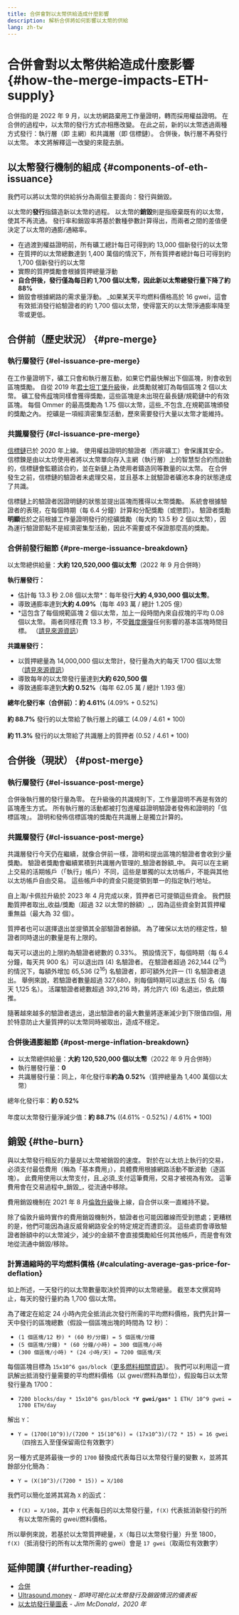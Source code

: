 ```yaml
---
title: 合併會對以太幣供給造成什麼影響
description: 解析合併將如何影響以太幣的供給
lang: zh-tw
---
```


# 合併會對以太幣供給造成什麼影響 {#how-the-merge-impacts-ETH-supply}

合併指的是 2022 年 9 月，以太坊網路棄用工作量證明，轉而採用權益證明。 在合併的過程中，以太幣的發行方式亦相應改變。 在此之前，新的以太幣透過兩種方式發行：執行層（即 主網）和共識層（即 信標鏈）。 合併後，執行層不再發行以太幣。 本文將解釋這一改變的來龍去脈。

## 以太幣發行機制的組成 {#components-of-eth-issuance}

我們可以將以太幣的供給拆分為兩個主要面向：發行與銷毀。

以太幣的**發行**指鑄造新以太幣的過程。 以太幣的**銷毀**則是指廢棄既有的以太幣，使其不再流通。 發行率和銷毀率將基於數種參數計算得出，而兩者之間的差值便決定了以太幣的通膨/通縮率。

<Card
emoji=":chart_decreasing:"
title="以太幣發行量總覽">

- 在過渡到權益證明前，所有礦工總計每日可得到約 13,000 個新發行的以太幣
- 在質押的以太幣總數達到 1,400 萬個的情況下，所有質押者總計每日可得到約 1,700 個新發行的以太幣
- 實際的質押獎勵會根據質押總量浮動
- **自合併後，發行僅為每日約 1,700 個以太幣，因此新以太幣總發行量下降了約 88%**
- 銷毀會根據網路的需求量浮動。 _如果某天平均燃料價格高於 16 gwei，這會有效抵消發行給驗證者的約 1,700 個以太幣，使得當天的以太幣淨通膨率降至零或更低。

</Card>

## 合併前（歷史狀況） {#pre-merge}

### 執行層發行 {#el-issuance-pre-merge}

在工作量證明下，礦工只會和執行層互動，如果它們最快解出下個區塊，則會收到區塊獎勵。 自從 2019 年[君士坦丁堡升級](/history/#constantinople)後，此獎勵就被訂為每個區塊 2 個以太幣。 礦工發佈[叔](/glossary/#ommer)塊同樣會獲得獎勵，這些區塊是未出現在最長鏈/規範鏈中的有效區塊。 每個 Ommer 的最高獎勵為 1.75 個以太幣，這些_不包含_在規範區塊頒發的獎勵之內。 挖礦是一項經濟密集型活動，歷來需要發行大量以太幣才能維持。

### 共識層發行 {#cl-issuance-pre-merge}

[信標鏈](/history/#beacon-chain-genesis)已於 2020 年上線。 使用權益證明的驗證者（而非礦工）會保護其安全。 信標鍊是由以太坊使用者將以太幣單向存入主網（執行層）上的智慧型合約而啟動的，信標鏈會監聽該合約，並在新鏈上為使用者鑄造同等數量的以太幣。 在合併發生之前，信標鏈的驗證者未處理交易，並且基本上就驗證者礦池本身的狀態達成了共識。

信標鏈上的驗證者因證明鏈的狀態並提出區塊而獲得以太幣獎勵。 系統會根據驗證者的表現，在每個時期（每 6.4 分鐘）計算和分配獎勵（或懲罰）。 驗證者獎勵**明顯**低於之前根據工作量證明發行的挖礦獎勵（每大約 13.5 秒 2 個以太幣），因為運行驗證節點不是經濟密集型活動，因此不需要或不保證那麼高的獎勵。

### 合併前發行細節 {#pre-merge-issuance-breakdown}

以太幣總供給量：**大約 120,520,000 個以太幣**（2022 年 9 月合併時）

**執行層發行：**

- 估計每 13.3 秒 2.08 個以太幣\*：每年發行**大約 4,930,000 個以太幣**。
- 導致通膨率達到**大約 4.09%**（每年 493 萬 / 總計 1.205 億）
- \*這包含了每個規範區塊 2 個以太幣，加上一段時間內來自叔塊的平均 0.08 個以太幣。 兩者同樣花費 13.3 秒，不受[難度爆彈](/glossary/#difficulty-bomb)任何影響的基本區塊時間目標。 （[請見來源資訊](https://bitinfocharts.com/ethereum/)）

**共識層發行：**

- 以質押總量為 14,000,000 個以太幣計，發行量為大約每天 1700 個以太幣（[請見來源資訊](https://ultrasound.money/)）
- 導致每年的以太幣發行量達到**大約 620,500 個**
- 導致通膨率達到**大約 0.52%**（每年 62.05 萬 / 總計 1.193 億）

<Alert variant="update">
<AlertContent>
<AlertDescription>
<strong>總年化發行率（合併前）：約 4.61%</strong> (4.09% + 0.52%)<br/><br/>
<strong>約 88.7%</strong> 發行的以太幣給了執行層上的礦工 (4.09 / 4.61 * 100)<br/><br/>
<strong>約 11.3%</strong> 發行的以太幣給了共識層上的質押者 (0.52 / 4.61 * 100)
</AlertDescription>
</AlertContent>
</Alert>

## 合併後（現狀） {#post-merge}

### 執行層發行 {#el-issuance-post-merge}

合併後執行層的發行量為零。 在升級後的共識規則下，工作量證明不再是有效的區塊產生方式。 所有執行層的活動都被打包進權益證明驗證者發佈和證明的「信標區塊」。 證明和發佈信標區塊的獎勵在共識層上是獨立計算的。

### 共識層發行 {#cl-issuance-post-merge}

共識層發行今天仍在繼續，就像合併前一樣，證明和提出區塊的驗證者會收到少量獎勵。 驗證者獎勵會繼續累積到共識層內管理的_驗證者餘額_中。 與可以在主網上交易的活期帳戶（「執行」帳戶）不同，這些是單獨的以太坊帳戶，不能與其他以太坊帳戶自由交易。 這些帳戶中的資金只能提領到單一的指定執行地址。

自上海/卡佩拉升級於 2023 年 4 月完成以來，質押者已可提領這些資金。 我們鼓勵質押者取出_收益/獎勵（超過 32 以太幣的餘額）_，因為這些資金對其質押權重無益（最大為 32 個）。

質押者也可以選擇退出並提領其全部驗證者餘額。 為了確保以太坊的穩定性，驗證者同時退出的數量是有上限的。

每天可以退出的上限約為驗證者總數的 0.33%。 預設情況下，每個時期（每 6.4 分鐘，每天共 900 名）可以退出四 (4) 名驗證者。 在驗證者超過 262,144 (2<sup>18</sup>) 的情況下，每額外增加 65,536 (2<sup>16</sup>) 名驗證者，即可額外允許一 (1) 名驗證者退出。 舉例來說，若驗證者數量超過 327,680，則每個時期可以退出五 (5) 名（每天 1,125 名）。 活躍驗證者總數超過 393,216 時，將允許六 (6) 名退出，依此類推。

隨著越來越多的驗證者退出，退出驗證者的最大數量將逐漸減少到下限值四個，用於特意防止大量質押的以太幣同時被取出，造成不穩定。

### 合併後通膨細節 {#post-merge-inflation-breakdown}

- 以太幣總供給量：**大約 120,520,000 個以太幣**（2022 年 9 月合併時）
- 執行層發行量：**0**
- 共識層發行量：同上，年化發行率**約為 0.52%**（質押總量為 1,400 萬個以太幣）

<Alert variant="update">
<AlertContent>
<AlertDescription>
總年化發行率：<strong>約 0.52%</strong><br/><br/>
年度以太幣發行量淨減少值：<strong>約 88.7%</strong> ((4.61% - 0.52%) / 4.61% * 100)
</AlertDescription>
</AlertContent>
</Alert>

## <Emoji text=":fire:" size="1" />銷毀 {#the-burn}

與以太幣發行相反的力量是以太幣被銷毀的速度。 對於在以太坊上執行的交易，必須支付最低費用（稱為「基本費用」），具體費用根據網路活動不斷波動（逐區塊）。 此費用使用以太幣支付，且_必須_支付這筆費用，交易才被視為有效。 這筆費用會在交易過程中_銷毀_，從流通中移除。

<Alert variant="update">
<AlertContent>
<AlertDescription>
費用銷毀機制在 2021 年 8 月<a href="/history/#london">倫敦升級</a>後上線，自合併以來一直維持不變。
</AlertDescription>
</AlertContent>
</Alert>

除了倫敦升級時實作的費用銷毀機制外，驗證者也可能因離線而受到懲處；更糟糕的是，他們可能因為違反威脅網路安全的特定規定而遭罰沒。 這些處罰會導致驗證者餘額中的以太幣減少，減少的金額不會直接獎勵給任何其他帳戶，而是會有效地從流通中銷毀/移除。

### 計算通縮時的平均燃料價格 {#calculating-average-gas-price-for-deflation}

如上所述，一天發行的以太幣數量取決於質押的以太幣總量。 截至本文撰寫時止，每天的發行量約為 1,700 個以太幣。

為了確定在給定 24 小時內完全抵消此次發行所需的平均燃料價格，我們先計算一天中發行的區塊總數（假設一個區塊出塊的時間為 12 秒）：

- `(1 個區塊/12 秒) * (60 秒/分鐘) = 5 個區塊/分鐘`
- `(5 個區塊/分鐘) * (60 分鐘/小時) = 300 個區塊/小時`
- `(300 個區塊/小時) * (24 小時/天) = 7200 個區塊/天`

每個區塊目標為 `15x10^6 gas/block`（[更多燃料相關資訊](/developers/docs/gas/)）。 我們可以利用這一資訊解出抵消發行量需要的平均燃料價格（以 gwei/燃料為單位），假設每日以太幣發行量為 1700：

- `7200 blocks/day * 15x10^6 gas/block *`**`Y gwei/gas`**`* 1 ETH/ 10^9 gwei = 1700 ETH/day`

解出 `Y`：

- `Y = (1700(10^9))/(7200 * 15(10^6)) = (17x10^3)/(72 * 15) = 16 gwei`（四捨五入至僅保留兩位有效數字）

另一種方式是將最後一步的 `1700` 替換成代表每日以太幣發行量的變數 `X`，並將其餘部分化簡為：

- `Y = (X(10^3)/(7200 * 15)) = X/108`

我們可以簡化並將其寫為 `X` 的函式：

- `f(X) = X/108`，其中 `X` 代表每日的以太幣發行量，`f(X)` 代表抵消新發行的所有以太幣所需的 gwei/燃料價格。

所以舉例來說，若基於以太幣質押總量，`X`（每日以太幣發行量）升至 1800，`f(X)`（抵消發行的所有以太幣所需的 gwei）會是 `17 gwei`（取兩位有效數字）

## 延伸閱讀 {#further-reading}

- [合併](/roadmap/merge/)
- [Ultrasound.money](https://ultrasound.money/) - _即時可視化以太幣發行及銷毀情況的儀表板_
- [以太坊發行量圖表](https://www.attestant.io/posts/charting-ethereum-issuance/) - _Jim McDonald，2020 年_
